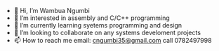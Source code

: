 - 👋 Hi, I’m Wambua Ngumbi
- 👀 I’m interested in assembly and C/C++ programming
- 🌱 I’m currently learning syetems programming and design
- 💞️ I’m looking to collaborate on any systems develoment projects
- 📫 How to reach me email: cngumbi35@gmail.com call 0782497998

<!---
cngumbi/cngumbi is a ✨ special ✨ repository because its `README.md` (this file) appears on your GitHub profile.
You can click the Preview link to take a look at your changes.
--->
